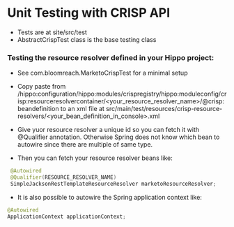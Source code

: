 # Unit Testing with CRISP API

* Tests are at site/src/test
* AbstractCrispTest class is the base testing class

### Testing the resource resolver defined in your Hippo project:

* See com.bloomreach.MarketoCrispTest for a minimal setup
* Copy paste from 
/hippo:configuration/hippo:modules/crispregistry/hippo:moduleconfig/crisp:resourceresolvercontainer/<your_resource_resolver_name>/@crisp:beandefinition
to an xml file at src/main/test/resources/crisp-resource-resolvers/<your_bean_definition_in_console>.xml

* Give yuor resource resolver a unique id so you can fetch it with @Qualifier annotation. Otherwise Spring does not know which bean to autowire since there are multiple of same type.

* Then you can fetch your resource resolver beans like:
```java
 @Autowired
 @Qualifier(RESOURCE_RESOLVER_NAME)
 SimpleJacksonRestTemplateResourceResolver marketoResourceResolver;
```

* It is also possible to autowire the Spring application context like:

```java
@Autowired
ApplicationContext applicationContext;
```
